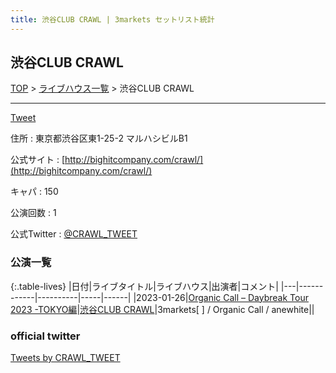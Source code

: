 ```yaml
---
title: 渋谷CLUB CRAWL | 3markets セットリスト統計
---
```

## 渋谷CLUB CRAWL

[TOP](/setlist/) > [ライブハウス一覧](livehouses.html) > 渋谷CLUB CRAWL

___

<a href="https://twitter.com/share?ref_src=twsrc%5Etfw" data-text="3markets[ ]セットリスト > 渋谷CLUB CRAWL" class="twitter-share-button" data-via="3markets" data-hashtags="3markets" data-related="3markets" data-show-count="false">Tweet</a>

住所
:    東京都渋谷区東1-25-2 マルハシビルB1

公式サイト
:    [http://bighitcompany.com/crawl/](http://bighitcompany.com/crawl/)

キャパ
:    150

公演回数
: 1


公式Twitter
: <a href="https://twitter.com/CRAWL_TWEET">@CRAWL_TWEET</a>


### 公演一覧

{:.table-lives}
|日付|ライブタイトル|ライブハウス|出演者|コメント|
|---|------------|----------|-----|------|
|<span class="nowrap">2023-01-26</span>|[Organic Call – Daybreak Tour 2023 -TOKYO編](live051.html)|[渋谷CLUB CRAWL](livehouse050.html)|3markets[ ] / Organic Call / anewhite||



### official twitter

<a class="twitter-timeline" href="https://twitter.com/CRAWL_TWEET?ref_src=twsrc%5Etfw">Tweets by CRAWL_TWEET</a> <script async src="https://platform.twitter.com/widgets.js" charset="utf-8"></script>


<script async src="https://platform.twitter.com/widgets.js" charset="utf-8"></script>